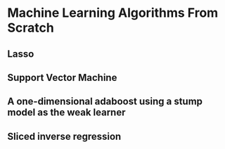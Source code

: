 # Machine Learning Algorithms From Scratch

## Lasso
## Support Vector Machine
## A one-dimensional adaboost using a stump model as the weak learner
## Sliced inverse regression
